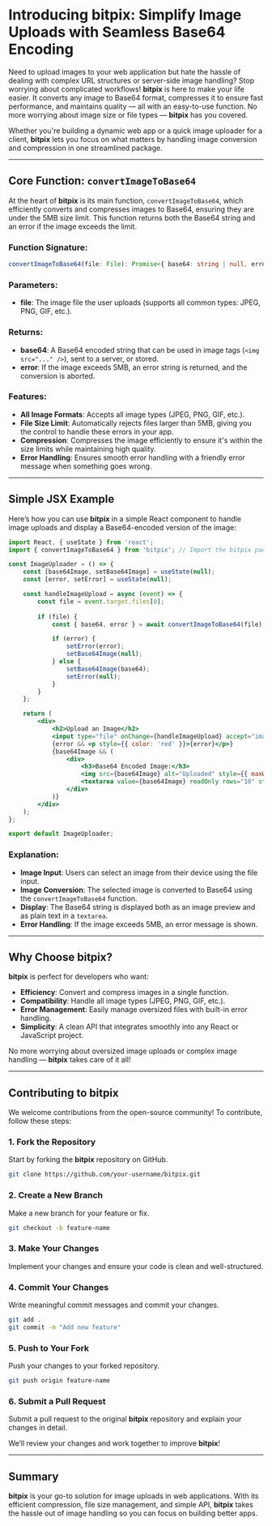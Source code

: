 # Introducing **bitpix**: Simplify Image Uploads with Seamless Base64 Encoding

Need to upload images to your web application but hate the hassle of dealing with complex URL structures or server-side image handling? Stop worrying about complicated workflows! **bitpix** is here to make your life easier. It converts any image to Base64 format, compresses it to ensure fast performance, and maintains quality — all with an easy-to-use function. No more worrying about image size or file types — **bitpix** has you covered.

Whether you're building a dynamic web app or a quick image uploader for a client, **bitpix** lets you focus on what matters by handling image conversion and compression in one streamlined package.

---

## Core Function: `convertImageToBase64`

At the heart of **bitpix** is its main function, `convertImageToBase64`, which efficiently converts and compresses images to Base64, ensuring they are under the 5MB size limit. This function returns both the Base64 string and an error if the image exceeds the limit.

### Function Signature:

```ts
convertImageToBase64(file: File): Promise<{ base64: string | null, error: string | null }>
```

### Parameters:
- **file**: The image file the user uploads (supports all common types: JPEG, PNG, GIF, etc.).

### Returns:
- **base64**: A Base64 encoded string that can be used in image tags (`<img src="..." />`), sent to a server, or stored.
- **error**: If the image exceeds 5MB, an error string is returned, and the conversion is aborted.

### Features:
- **All Image Formats**: Accepts all image types (JPEG, PNG, GIF, etc.).
- **File Size Limit**: Automatically rejects files larger than 5MB, giving you the control to handle these errors in your app.
- **Compression**: Compresses the image efficiently to ensure it's within the size limits while maintaining high quality.
- **Error Handling**: Ensures smooth error handling with a friendly error message when something goes wrong.

---

## Simple JSX Example

Here’s how you can use **bitpix** in a simple React component to handle image uploads and display a Base64-encoded version of the image:

```jsx
import React, { useState } from 'react';
import { convertImageToBase64 } from 'bitpix'; // Import the bitpix package

const ImageUploader = () => {
    const [base64Image, setBase64Image] = useState(null);
    const [error, setError] = useState(null);

    const handleImageUpload = async (event) => {
        const file = event.target.files[0];
        
        if (file) {
            const { base64, error } = await convertImageToBase64(file);

            if (error) {
                setError(error);
                setBase64Image(null);
            } else {
                setBase64Image(base64);
                setError(null);
            }
        }
    };

    return (
        <div>
            <h2>Upload an Image</h2>
            <input type="file" onChange={handleImageUpload} accept="image/*" />
            {error && <p style={{ color: 'red' }}>{error}</p>}
            {base64Image && (
                <div>
                    <h3>Base64 Encoded Image:</h3>
                    <img src={base64Image} alt="Uploaded" style={{ maxWidth: '100%' }} />
                    <textarea value={base64Image} readOnly rows="10" style={{ width: '100%' }} />
                </div>
            )}
        </div>
    );
};

export default ImageUploader;
```

### Explanation:
- **Image Input**: Users can select an image from their device using the file input.
- **Image Conversion**: The selected image is converted to Base64 using the `convertImageToBase64` function.
- **Display**: The Base64 string is displayed both as an image preview and as plain text in a `textarea`.
- **Error Handling**: If the image exceeds 5MB, an error message is shown.

---

## Why Choose **bitpix**?

**bitpix** is perfect for developers who want:
- **Efficiency**: Convert and compress images in a single function.
- **Compatibility**: Handle all image types (JPEG, PNG, GIF, etc.).
- **Error Management**: Easily manage oversized files with built-in error handling.
- **Simplicity**: A clean API that integrates smoothly into any React or JavaScript project.

No more worrying about oversized image uploads or complex image handling — **bitpix** takes care of it all!

---

## Contributing to **bitpix**

We welcome contributions from the open-source community! To contribute, follow these steps:

### 1. Fork the Repository
Start by forking the **bitpix** repository on GitHub.

```bash
git clone https://github.com/your-username/bitpix.git
```

### 2. Create a New Branch
Make a new branch for your feature or fix.

```bash
git checkout -b feature-name
```

### 3. Make Your Changes
Implement your changes and ensure your code is clean and well-structured.

### 4. Commit Your Changes
Write meaningful commit messages and commit your changes.

```bash
git add .
git commit -m "Add new feature"
```

### 5. Push to Your Fork
Push your changes to your forked repository.

```bash
git push origin feature-name
```

### 6. Submit a Pull Request
Submit a pull request to the original **bitpix** repository and explain your changes in detail.

We’ll review your changes and work together to improve **bitpix**!

---

## Summary

**bitpix** is your go-to solution for image uploads in web applications. With its efficient compression, file size management, and simple API, **bitpix** takes the hassle out of image handling so you can focus on building better apps.